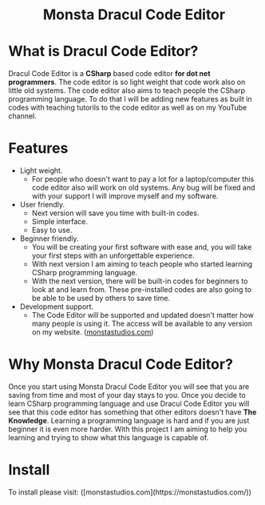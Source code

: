 <h1 align="center">Monsta Dracul Code Editor</h1>

# What is Dracul Code Editor?
<p>Dracul Code Editor is a <b>CSharp</b> based code editor <b>for dot net programmers</b>. The code editor is so light weight that code work also on little old systems. The code editor also aims to teach people the CSharp programming language. To do that I will be adding new features as built in codes with teaching tutorils to the code editor as well as on my YouTube channel.</p>

# Features
* Light weight.
  * For people who doesn't want to pay a lot for a laptop/computer this code editor also will work on old systems. Any bug will be fixed and with your support I will improve myself and my software.
* User friendly.
  * Next version will save you time with built-in codes.
  * Simple interface.
  * Easy to use.
* Beginner friendly.
  * You will be creating your first software with ease and, you will take your first steps with an unforgettable experience.
  * With next version I am aiming to teach people who started learning CSharp programming language.
  * With the next version, there will be built-in codes for beginners to look at and learn from. These pre-installed codes are also going to be able to be used by others to save time.
* Development support.
  * The Code Editor will be supported and updated doesn't matter how many people is using it. The access will be available to any version on my website. ([monstastudios.com](https://monstastudios.com/))

# Why Monsta Dracul Code Editor?
<p>Once you start using Monsta Dracul Code Editor you will see that you are saving from time and most of your day stays to you. Once you decide to learn CSharp programming language and use Dracul Code Editor you will see that this code editor has something that other editors doesn't have <b>The Knowledge</b>. Learning a programming language is hard and if you are just beginner it is even more harder. With this project I am aiming to help you learning and trying to show what this language is capable of.</p>

# Install
<p>To install please visit: ([monstastudios.com](https://monstastudios.com/))</p>
